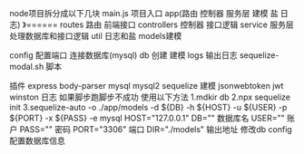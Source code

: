 node项目拆分成以下几块
main.js 项目入口
app(路由 控制器 服务层 建模 盐 日志)
》======
routes 路由 前端接口
controllers 控制器 接口逻辑
service 服务层 处理数据库和接口逻辑
util 日志和盐
models建模

config 配置端口 连接数据库(mysql)
db 创建 建模
logs 输出日志
sequelize-modal.sh 脚本

插件
express
body-parser
mysql
mysql2
sequelize 建模
jsonwebtoken jwt
winston 日志 
如果脚步跑脚步不成功 使用以下方法
1.mdkir db
2.npx sequelize init
3.sequelize-auto -o ./app/models -d ${DB} -h ${HOST} -u ${USER} -p ${PORT} -x ${PASS} -e mysql
HOST="127.0.0.1"
DB="" 数据库名
USER="" 账户
PASS="" 密码
PORT="3306" 端口
DIR="./models" 输出地址
修改db config配置数据库信息